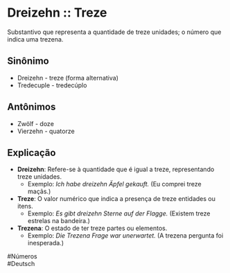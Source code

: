 # Dreizehn :: Treze
<!--SR:!2024-11-03,1,230-->
Substantivo que representa a quantidade de treze unidades; o número que indica uma trezena.

## Sinônimo
- Dreizehn - treze (forma alternativa)  
- Tredecuple - tredecúplo  

## Antônimos
- Zwölf - doze  
- Vierzehn - quatorze  

## Explicação
- **Dreizehn**: Refere-se à quantidade que é igual a treze, representando treze unidades.
  - Exemplo: *Ich habe dreizehn Äpfel gekauft.* (Eu comprei treze maçãs.)
- **Treze**: O valor numérico que indica a presença de treze entidades ou itens.
  - Exemplo: *Es gibt dreizehn Sterne auf der Flagge.* (Existem treze estrelas na bandeira.)
- **Trezena**: O estado de ter treze partes ou elementos.
  - Exemplo: *Die Trezena Frage war unerwartet.* (A trezena pergunta foi inesperada.)

#Números  
#Deutsch